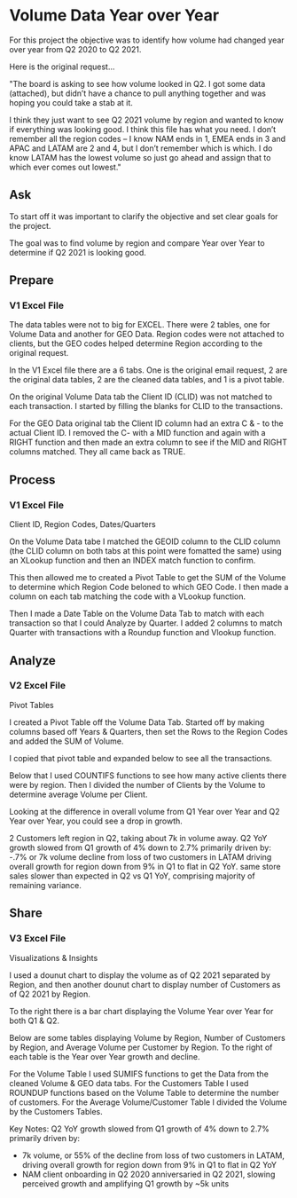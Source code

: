 # Volume Data Year over Year

For this project the objective was to identify how volume had changed year over year from Q2 2020 to Q2 2021.

Here is the original request...

"The board is asking to see how volume looked in Q2. I got some data (attached), but didn’t have a chance to pull anything together and was hoping you could take a stab at it.

I think they just want to see Q2 2021 volume by region and wanted to know if everything was looking good. I think this file has what you need. I don’t remember all the region codes – I know NAM ends in 1, EMEA ends in 3 and APAC and LATAM are 2 and 4, but I don’t remember which is which. I do know LATAM has the lowest volume so just go ahead and assign that to which ever comes out lowest."

## Ask
To start off it was important to clarify the objective and set clear goals for the project.

The goal was to find volume by region and compare Year over Year to determine if Q2 2021 is looking good.

## Prepare
### V1 Excel File
The data tables were not to big for EXCEL.  There were 2 tables, one for Volume Data and another for GEO Data.  Region codes were not attached to clients, but the GEO codes helped determine Region according to the original request.

In the V1 Excel file there are a 6 tabs.  One is the original email request, 2 are the original data tables, 2 are the cleaned data tables, and 1 is a pivot table.

On the original Volume Data tab the Client ID (CLID) was not matched to each transaction.  I started by filling the blanks for CLID to the transactions.

For the GEO Data original tab the Client ID column had an extra C & - to the actual Client ID.  I removed the C- with a MID function and again with a RIGHT function and then made an extra column to see if the MID and RIGHT columns matched.  They all came back as TRUE.

## Process
### V1 Excel File
Client ID, Region Codes, Dates/Quarters

On the Volume Data tabe I matched the GEOID column to the CLID column (the CLID column on both tabs at this point were fomatted the same) using an XLookup function and then an INDEX match function to confirm.

This then allowed me to created a Pivot Table to get the SUM of the Volume to determine which Region Code beloned to which GEO Code.  I then made a column on each tab matching the code with a VLookup function.

Then I made a Date Table on the Volume Data Tab to match with each transaction so that I could Analyze by Quarter.  I added 2 columns to match Quarter with transactions with a Roundup function and Vlookup function.

## Analyze 
### V2 Excel File
Pivot Tables

I created a Pivot Table off the Volume Data Tab.  Started off by making columns based off Years & Quarters, then set the Rows to the Region Codes and added the SUM of Volume.

I copied that pivot table and expanded below to see all the transactions.

Below that I used COUNTIFS functions to see how many active clients there were by region.  Then I divided the number of Clients by the Volume to determine average Volume per Client.

Looking at the difference in overall volume from Q1 Year over Year and Q2 Year over Year, you could see a drop in growth.  

2 Customers left region in Q2, taking about 7k in volume away.
Q2 YoY growth slowed from Q1 growth of 4% down to 2.7% primarily driven by:
-.7% or 7k volume decline from loss of two customers in LATAM driving overall growth for region down from 9% in Q1 to flat in Q2 YoY.
same store sales slower than expected in Q2 vs Q1 YoY, comprising majority of remaining variance.

## Share
### V3 Excel File
Visualizations & Insights

I used a dounut chart to display the volume as of Q2 2021 separated by Region, and then another dounut chart to display number of Customers as of Q2 2021 by Region.

To the right there is a bar chart displaying the Volume Year over Year for both Q1 & Q2.

Below are some tables displaying Volume by Region, Number of Customers by Region, and Average Volume per Customer by Region.  To the right of each table is the Year over Year growth and decline.

For the Volume Table I used SUMIFS functions to get the Data from the cleaned Volume & GEO data tabs.
For the Customers Table I used ROUNDUP functions based on the Volume Table to determine the number of customers.
For the Average Volume/Customer Table I divided the Volume by the Customers Tables.

Key Notes:
Q2 YoY growth slowed from Q1 growth of 4% down to 2.7% primarily driven by:
- 7k volume, or 55% of the decline from loss of two customers in LATAM, driving overall growth for region down from 9% in Q1 to flat in Q2 YoY
- NAM client onboarding in Q2 2020 anniversaried in Q2 2021, slowing perceived growth and amplifying Q1 growth by ~5k units
